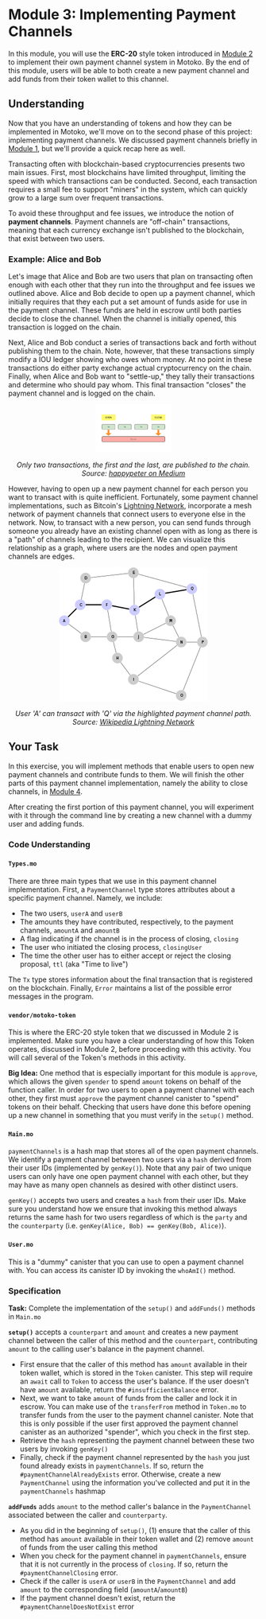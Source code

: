 # Module 3: Implementing Payment Channels

In this module, you will use the **ERC-20** style token introduced in [Module 2](#module-2.md) to implement their own payment channel system in Motoko. By the end of this module, users will be able to both create a new payment channel and add funds from their token wallet to this channel. 

## Understanding

Now that you have an understanding of tokens and how they can be implemented in Motoko, we'll move on to the second phase of this project: implementing payment channels. We discussed payment channels briefly in [Module 1](#module-1.md#payment-channels), but we'll provide a quick recap here as well. 

Transacting often with blockchain-based cryptocurrencies presents two main issues. First, most blockchains have limited throughput, limiting the speed with which transactions can be conducted. Second, each transaction requires a small fee to support "miners" in the system, which can quickly grow to a large sum over frequent transactions. 

To avoid these throughput and fee issues, we introduce the notion of **payment channels**. Payment channels are "off-chain" transactions, meaning that each currency exchange isn't published to the blockchain, that exist between two users.

### Example: Alice and Bob

Let's image that Alice and Bob are two users that plan on transacting often enough with each other that they run into the throughput and fee issues we outlined above. Alice and Bob decide to open up a payment channel, which initially requires that they each put a set amount of funds aside for use in the payment channel. These funds are held in escrow until both parties decide to close the channel. When the channel is initially opened, this transaction is logged on the chain.

Next, Alice and Bob conduct a series of transactions back and forth without publishing them to the chain. Note, however, that these transactions simply modify a IOU ledger showing who owes whom money. At no point in these transactions do either party exchange actual cryptocurrency on the chain. Finally, when Alice and Bob want to "settle-up," they tally their transactions and determine who should pay whom. This final transaction "closes" the payment channel and is logged on the chain.

<p align="center"><img src="images/payment_channels.png" style="zoom:15%;"/></p>

<p align="center"> <i> Only two transactions, the first and the last, are published to the chain. Source: <a href="https://medium.com/@happypeter1983/payment-channels-9181941b83e4">happypeter on Medium</a></i></p>

However, having to open up a new payment channel for each person you want to transact with is quite inefficient. Fortunately,  some payment channel implementations, such as Bitcoin's [Lightning Network](https://en.wikipedia.org/wiki/Lightning_Network), incorporate a mesh network of payment channels that connect users to everyone else in the network. Now, to transact with a new person, you can send funds through someone you already have an existing channel open with as long as there is a "path" of channels leading to the recipient. We can visualize this relationship as a graph, where users are the nodes and open payment channels are edges.

<p align="center"><img src="images/mesh_network.png" style="zoom:100%;"/></p>

<p align="center"> <i> User 'A' can transact with 'Q' via the highlighted payment channel path. Source: <a href="https://en.wikipedia.org/wiki/Lightning_Network#/media/File:17_node_mesh_network.svg">Wikipedia Lightning Network</a></i></p>

## Your Task

In this exercise, you will implement methods that enable users to open new payment channels and contribute funds to them. We will finish the other parts of this payment channel implementation, namely the ability to close channels, in [Module 4](#module-4.md).

After creating the first portion of this payment channel, you will experiment with it through the command line by creating a new channel with a dummy user and adding funds.

### Code Understanding

#### `Types.mo`

There are three main types that we use in this payment channel implementation. First, a `PaymentChannel` type stores attributes about a specific payment channel. Namely, we include:

* The two users, `userA` and `userB`
* The amounts they have contributed, respectively, to the payment channels, `amountA` and `amountB`
* A flag indicating if the channel is in the process of closing, `closing`
* The user who initiated the closing process, `closingUser`
* The time the other user has to either accept or reject the closing proposal, `ttl` (aka "Time to live")

The `Tx` type stores information about the final transaction that is registered on the blockchain. Finally, `Error` maintains a list of the possible error messages in the program.

#### `vendor/motoko-token`

This is where the ERC-20 style token that we discussed in Module 2 is implemented. Make sure you have a clear understanding of how this Token operates, discussed in Module 2, before proceeding with this activity. You will call several of the Token's methods in this activity.

**Big Idea:** One method that is especially important for this module is `approve`, which allows the given `spender` to spend `amount` tokens on behalf of the function caller. In order for two users to open a payment channel with each other, they first must `approve` the payment channel canister to "spend" tokens on their behalf. Checking that users have done this before opening up a new channel in something that you must verify in the `setup()` method.  

#### `Main.mo`

`paymentChannels` is a hash map that stores all of the open payment channels. We identify a payment channel between two users via a `hash` derived from their user IDs (implemented by `genKey()`). Note that any pair of two unique users can only have one open payment channel with each other, but they may have as many open channels as desired with other distinct users.

`genKey()` accepts two users and creates a `hash` from their user IDs. Make sure you understand how we ensure that invoking this method always returns the same hash for two users regardless of which is the `party` and the `counterparty` (i.e. `genKey(Alice, Bob) == genKey(Bob, Alice)`).

#### `User.mo`

This is a "dummy" canister that you can use to open a payment channel with. You can access its canister ID by invoking the `whoAmI()` method.

### Specification

**Task:** Complete the implementation of the `setup()` and `addFunds()` methods in `Main.mo`

**`setup()`** accepts a `counterpart` and `amount` and creates a new payment channel between the caller of this method and the `counterpart`, contributing `amount` to the calling user's balance in the payment channel.

* First ensure that the caller of this method has `amount` available in their token wallet, which is stored in the `Token` canister. This step will require an `await` call to `Token` to access the user's balance. If the user doesn't have `amount` available, return the `#insufficientBalance` error.
* Next, we want to take `amount` of funds from the caller and lock it in escrow. You can make use of the `transferFrom` method in `Token.mo` to transfer funds from the user to the payment channel canister. Note that this is only possible if the user first approved the payment channel canister as an authorized "spender", which you check in the first step.
* Retrieve the `hash` representing the payment channel between these two users by invoking `genKey()`
* Finally, check if the payment channel represented by the `hash` you just found already exists in `paymentChannels`. If so, return the `#paymentChannelAlreadyExists` error. Otherwise, create a new `PaymentChannel` using the information you've collected and put it in the `paymentChannels` hashmap

**`addFunds`** adds `amount` to the method caller's balance in the `PaymentChannel` associated between the caller and `counterparty`.

* As you did in the beginning of `setup()`, (1) ensure that the caller of this method has `amount` available in their token wallet and (2) remove `amount` of funds from the user calling this method
* When you check for the payment channel in `paymentChannels`, ensure that it is not currently in the process of `closing`. If so, return the `#paymentChannelClosing` error. 
* Check if the caller is `userA` or `userB` in the `PaymentChannel` and add `amount` to the corresponding field (`amountA`/`amountB`)
* If the payment channel doesn't exist, return the `#paymentChannelDoesNotExist` error





